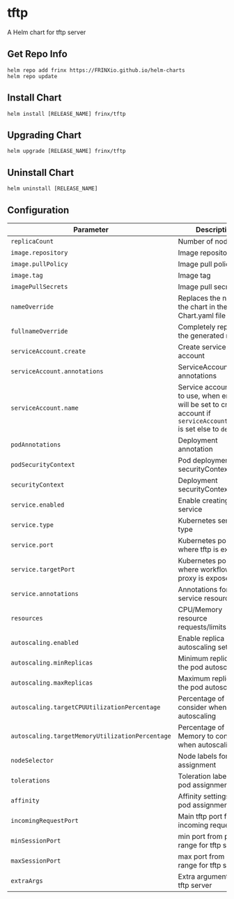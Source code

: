 # tftp

A Helm chart for tftp server

## Get Repo Info

```console
helm repo add frinx https://FRINXio.github.io/helm-charts
helm repo update
```

## Install Chart

```console
helm install [RELEASE_NAME] frinx/tftp
```

## Upgrading Chart

```console
helm upgrade [RELEASE_NAME] frinx/tftp
```

## Uninstall Chart

```console
helm uninstall [RELEASE_NAME]
```

## Configuration

| Parameter | Description | Default |
|-----------|-------------|---------|
| `replicaCount` | Number of nodes | `1` |
| `image.repository` | Image repository | `frinx/tftp` |
| `image.pullPolicy` | Image pull policy | `IfNotPresent` |
| `image.tag` | Image tag | `""` |
| `imagePullSecrets` | Image pull secrets | `[]` |
| `nameOverride` | Replaces the name of the chart in the Chart.yaml file | `""` |
| `fullnameOverride` |  Completely replaces the generated name | `""` |
| `serviceAccount.create` | Create service account | `true` |
| `serviceAccount.annotations` | ServiceAccount annotations | `{}` |
| `serviceAccount.name` | Service account name to use, when empty will be set to created account if `serviceAccount.create` is set else to `default` | `""` |
| `podAnnotations` | Deployment annotation | `{}` |
| `podSecurityContext` | Pod deployment securityContext | `{}` |
| `securityContext` | Deployment securityContext | `{}` |
| `service.enabled` | Enable creating of service | `false` |
| `service.type` | Kubernetes service type | `LoadBalancer` |
| `service.port` | Kubernetes port where tftp is exposed | `31000` |
| `service.targetPort` | Kubernetes port where workflow-proxy is exposed | `31000` |
| `service.annotations` | Annotations for service resource | `{}` |
| `resources` | CPU/Memory resource requests/limits | `{}` |
| `autoscaling.enabled` | Enable replica autoscaling settings | `false` |
| `autoscaling.minReplicas` | Minimum replicas for the pod autoscaling | `1` |
| `autoscaling.maxReplicas` | Maximum replicas for the pod autoscaling | `100` |
| `autoscaling.targetCPUUtilizationPercentage` | Percentage of CPU to consider when autoscaling | `80` |
| `autoscaling.targetMemoryUtilizationPercentage` | Percentage of Memory to consider when autoscaling | |
| `nodeSelector` | Node labels for pod assignment | `{}` |
| `tolerations` | Toleration labels for pod assignment | `[]` |
| `affinity` | Affinity settings for pod assignment | `{}` |
| `incomingRequestPort` | Main tftp port for incoming requests | `31000` |
| `minSessionPort` | min port from port-range for tftp server | `31001` |
| `maxSessionPort` | max port from port-range for tftp server | `31016` |
| `extraArgs` | Extra arguments for tftp server | `""` |
